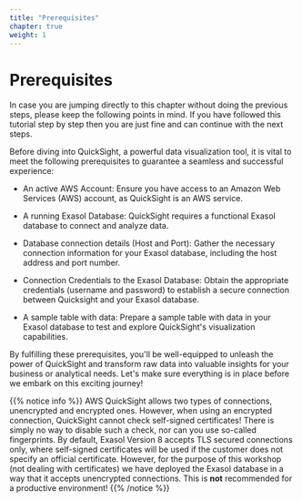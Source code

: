```yaml
---
title: "Prerequisites"
chapter: true
weight: 1
---
```


# Prerequisites

In case you are jumping directly to this chapter without doing the previous steps, please keep the following points in mind. If you have followed this tutorial
step by step then you are just fine and can continue with the next steps.

Before diving into QuickSight, a powerful data visualization tool, it is vital to meet the following prerequisites to guarantee a seamless and successful experience:

-    An active AWS Account: Ensure you have access to an Amazon Web Services (AWS) account, as QuickSight is an AWS service.

-    A running Exasol Database: QuickSight requires a functional Exasol database to connect and analyze data.

-    Database connection details (Host and Port): Gather the necessary connection information for your Exasol database, including the host address and port number.

-    Connection Credentials to the Exasol Database: Obtain the appropriate credentials (username and password) to establish a secure connection between Quicksight and your Exasol database.

-    A sample table with data: Prepare a sample table with data in your Exasol database to test and explore QuickSight's visualization capabilities.

By fulfilling these prerequisites, you'll be well-equipped to unleash the power of QuickSight and transform raw data into valuable insights for your business or analytical needs. Let's make sure everything is in place before we embark on this exciting journey!

{{% notice info %}}
AWS QuickSight allows two types of connections, unencrypted and encrypted ones. However, when using an encrypted connection, QuickSight cannot check self-signed certificates! There is simply no way to disable such a check, nor can you use so-called fingerprints. By default, Exasol Version 8 accepts TLS secured connections only, where self-signed certificates will be used if the customer does not specify an official certificate. However, for the purpose of this workshop (not dealing with certificates) we have deployed the Exasol database in a way that it accepts unencrypted connections. This is **not** recommended for a productive environment!
{{% /notice %}}